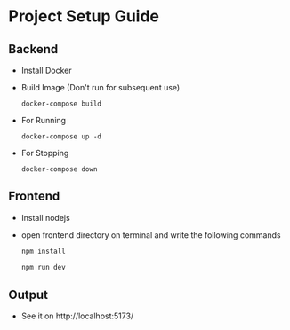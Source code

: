 # Project Setup Guide

## Backend

- Install Docker

- Build Image (Don't run for subsequent use)

  ```shell
  docker-compose build
  ```

- For Running

  ```shell
  docker-compose up -d
  ```

- For Stopping

  ```shell
  docker-compose down
  ```

## Frontend

- Install nodejs

- open frontend directory on terminal and write the following commands

  ```bash
  npm install
  ```

  ```bash
  npm run dev
  ```

## Output

- See it on http://localhost:5173/

